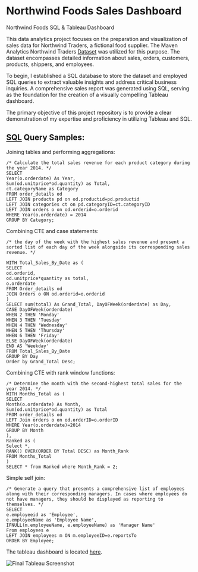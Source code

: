 # Northwind Foods Sales Dashboard

Northwind Foods SQL &amp; Tableau Dashboard

This data analytics project focuses on the preparation and visualization of sales data for Northwind Traders, a fictional food supplier. The Maven Analytics Northwind Traders [Dataset](https://www.mavenanalytics.io/data-playground?dataStructure=2lXwWbWANQgI727tVx3DRC) was utilized for this purpose. The dataset encompasses detailed information about sales, orders, customers, products, shippers, and employees.

To begin, I established a SQL database to store the dataset and employed SQL queries to extract valuable insights and address critical business inquiries. A comprehensive sales report was generated using SQL, serving as the foundation for the creation of a visually compelling Tableau dashboard.

The primary objective of this project repository is to provide a clear demonstration of my expertise and proficiency in utilizing Tableau and SQL. 

[SQL](https://github.com/MyrthaDestra/Northwind/blob/main/Northwind%20Traders%20SQL.sql)
**Query Samples:**
---

Joining tables and performing aggregations:
```
/* Calculate the total sales revenue for each product category during the year 2014. */
SELECT 
Year(o.orderdate) As Year,
Sum(od.unitprice*od.quantity) as Total,
ct.categoryName as Category
FROM order_details od
LEFT JOIN products pd on od.productid=pd.productid
LEFT JOIN categories ct on pd.categoryID=ct.categoryID
LEFT JOIN orders o on od.orderid=o.orderid
WHERE Year(o.orderdate) = 2014
GROUP BY Category;
```

Combining CTE and case statements:
```
/* the day of the week with the highest sales revenue and present a sorted list of each day of the week alongside its corresponding sales revenue. */

WITH Total_Sales_By_Date as (
SELECT 
od.orderid, 
od.unitprice*quantity as total,
o.orderdate
FROM Order_details od
JOIN Orders o ON od.orderid=o.orderid
)
SELECT sum(total) As Grand_Total, DayOFWeek(orderdate) as Day,
CASE DayOFWeek(orderdate)
WHEN 2 THEN 'Monday'
WHEN 3 THEN 'Tuesday'
WHEN 4 THEN 'Wednesday'
WHEN 5 THEN 'Thursday'
WHEN 6 THEN 'Friday'
ELSE DayOFWeek(orderdate)
END AS 'Weekday'
FROM Total_Sales_By_Date 
GROUP BY Day
Order by Grand_Total Desc;
```
Combining CTE with rank window functions:
```
/* Determine the month with the second-highest total sales for the year 2014. */
WITH Months_Total as (
SELECT 
Month(o.orderdate) As Month, 
Sum(od.unitprice*od.quantity) as Total
FROM order_details od
LEFT Join orders o on od.orderID=o.orderID
WHERE Year(o.orderdate)=2014
GROUP BY Month
), 
Ranked as (
Select *, 
RANK() OVER(ORDER BY Total DESC) as Month_Rank
FROM Months_Total
) 
SELECT * from Ranked where Month_Rank = 2;
```

Simple self join: 
```
/* Generate a query that presents a comprehensive list of employees along with their corresponding managers. In cases where employees do not have managers, they should be displayed as reporting to themselves. */
SELECT
e.employeeid as 'Employee',
e.employeeName as 'Employee Name',
IFNULL(m.employeeName, e.employeeName) as 'Manager Name'
From employees e
LEFT JOIN employees m ON m.employeeID=e.reportsTo
ORDER BY Employee;
```

The tableau dashboard is located [here](https://public.tableau.com/app/profile/myrtha.destra/viz/NorthwindFoodsSalesDashboard/SalesOverview).

![Final Tableau Screenshot](https://github.com/MyrthaDestra/Northwind/assets/134890000/f6ad473d-30e7-41f6-9d55-0e57e4c76fd0)



